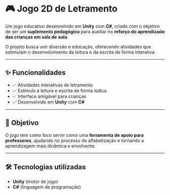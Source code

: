# 🎮 Jogo 2D de Letramento

Um jogo educativo desenvolvido em **Unity** com **C#**, criado com o objetivo de ser um **suplemento pedagógico** para auxiliar no **reforço do aprendizado das crianças em sala de aula**.  

O projeto busca unir diversão e educação, oferecendo atividades que estimulam o desenvolvimento da leitura e da escrita de forma interativa.

---

## ✨ Funcionalidades
- ✅ Atividades interativas de letramento  
- ✅ Estímulo à leitura e escrita de forma lúdica  
- ✅ Interface amigável para crianças  
- ✅ Desenvolvido em **Unity** com **C#**

---

## 🎯 Objetivo
O jogo tem como foco servir como uma **ferramenta de apoio para professores**, ajudando no processo de alfabetização e tornando a aprendizagem mais dinâmica e envolvente.

---

## 🛠️ Tecnologias utilizadas
- **Unity** (motor de jogo)  
- **C#** (linguagem de programação)  
